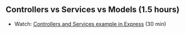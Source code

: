 ## Controllers vs Services vs Models (1.5 hours)

- Watch: [Controllers and Services example in Express](https://www.youtube.com/watch?v=ZWQlUXV74w0) (30 min)
